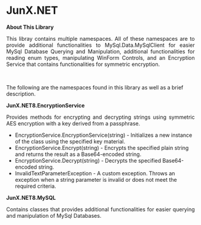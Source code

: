 # JunX.NET

<strong>About This Library</strong>
<br/>
<p align="justify">This libray contains multiple namespaces. All of these namespaces are to provide additional functionalities to MySql.Data.MySqlClient for easier MySql Database Querying and Manipulation, additional functionalities for reading enum types, manipulating WinForm Controls, and an Encryption Service that contains functionalities for symmetric encryption.</p>
<br/>
<p>The following are the namespaces found in this library as well as a brief description.</p>
<strong>JunX.NET8.EncryptionService</strong>
<p align="justify">Provides methods for encrypting and decrypting strings using symmetric AES encryption with a key derived from a passphrase.</p>
<ul>
  <li>EncryptionService.EncryptionService(string) - Initializes a new instance of the class using the specified key material.</li>
  <li>EncryptionService.Encrypt(string) - Encrypts the specified plain string and returns the result as a Base64-encoded string.</li>
  <li>EncryptionService.Decrypt(string) - Decrypts the specified Base64-encoded string.</li>
  <li>InvalidTextParameterException - A custom exception. Throws an exception when a string parameter is invalid or does not meet the required criteria.</li>
</ul>
<strong>JunX.NET8.MySQL</strong>
<p align="justify">Contains classes that provides additional functionalities for easier querying and manipulation of MySql Databases.</p>

